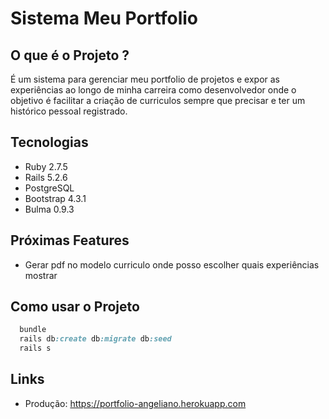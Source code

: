 # Sistema Meu Portfolio

## O que é o Projeto ?
É um sistema para gerenciar meu portfolio de projetos e expor as experiências ao longo de minha carreira como desenvolvedor onde o objetivo é facilitar a criação de curriculos sempre que precisar e ter um histórico pessoal registrado.

## Tecnologias

* Ruby 2.7.5
* Rails 5.2.6
* PostgreSQL
* Bootstrap 4.3.1
* Bulma 0.9.3

## Próximas Features
* Gerar pdf no modelo curriculo onde posso escolher quais experiências mostrar

## Como usar o Projeto

~~~ruby
  bundle
  rails db:create db:migrate db:seed
  rails s
~~~

## Links
* Produção: <https://portfolio-angeliano.herokuapp.com>
